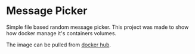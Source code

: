 # Message Picker

Simple file based random message picker.
This project was made to show how docker manage it's containers volumes.


The image can be pulled from [docker hub](https://hub.docker.com/r/raulhsant/message-picker).
